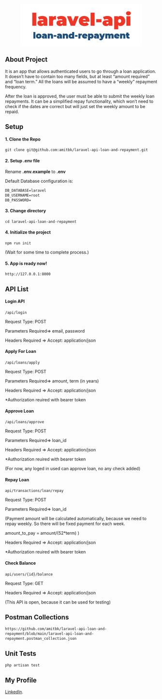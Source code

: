 <p align="center"><a href="https://laravel.com" target="_blank"><img src="https://github.com/amitbk/laravel-api-loan-and-repayment/blob/main/public/images/laravel.png?raw=true" width="400"></a></p>

<p align="center">

</p>

## About Project

It is an app that allows authenticated users to go through a loan application. It doesn’t have to contain too many fields, but at least “amount
required” and “loan term.” All the loans will be assumed to have a “weekly” repayment frequency.

After the loan is approved, the user must be able to submit the weekly loan repayments. It can be a simplified repay functionality, which won’t
need to check if the dates are correct but will just set the weekly amount to be repaid.

## Setup

#### 1. Clone the Repo
```
git clone git@github.com:amitbk/laravel-api-loan-and-repayment.git
```

#### 2. Setup .env file
Rename **.env.example** to **.env**

Default Database configuration is:
```
DB_DATABASE=laravel
DB_USERNAME=root
DB_PASSWORD=
```

#### 3. Change directory
```
cd laravel-api-loan-and-repayment
```

#### 4. Initialize the project
```
npm run init
```
(Wait for some time to complete process.)

#### 5. App is ready now!
```
http://127.0.0.1:8000
```

## API List

#### Login API

```/api/login```

Request Type: POST

Parameters Required=> email, password

Headers Required => Accept: application/json


#### Apply For Loan

```/api/loans/apply```

Request Type: POST

Parameters Required=> amount, term (in years)

Headers Required => Accept: application/json

*Authorization reuired with bearer token


#### Approve Loan

```/api/loans/approve```

Request Type: POST

Parameters Required=> loan_id

Headers Required => Accept: application/json

*Authorization reuired with bearer token

(For now, any loged in used can approve loan, no any check added)


#### Repay Loan

```api/transactions/loan/repay```

Request Type: POST

Parameters Required=> loan_id

(Payment amount will be calculated automatically, because we need to repay weekly. So there will be fixed payment for each week.

amount_to_pay = amount/(52*term)
)

Headers Required => Accept: application/json

*Authorization reuired with bearer token


#### Check Balance
```api/users/{id}/balance```

Request Type: GET

Headers Required => Accept: application/json

(This API is open, because it can be used for testing)

## Postman Collections
```
https://github.com/amitbk/laravel-api-loan-and-repayment/blob/main/laravel-api-loan-and-repayment.postman_collection.json
```


## Unit Tests
```
php artisan test
```

## My Profile
[LinkedIn](https://www.linkedin.com/in/amitkadam03/).
